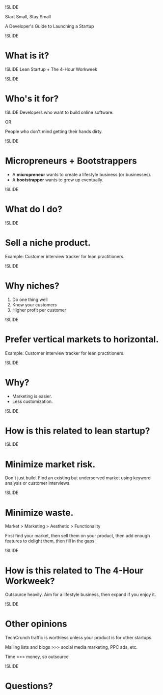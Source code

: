 !SLIDE
<p>
  <span class="footnote">Start Small, Stay Small</span>
</p>
<p>
  <span class="mini footnote">A Developer's Guide to Launching a Startup</span>
</p>

!SLIDE
# What is it?

!SLIDE
Lean Startup + The 4-Hour Workweek

!SLIDE
# Who's it for?

!SLIDE
Developers who want to build online software.

OR

People who don't mind getting their hands dirty.

!SLIDE
# Micropreneurs + Bootstrappers
* A **micropreneur** wants to create a lifestyle business (or businesses).
* A **bootstrapper** wants to grow up eventually.

!SLIDE
# What do I do?

!SLIDE
# Sell a niche product.
Example: Customer interview tracker for lean practitioners.

!SLIDE
# Why niches?
1. Do one thing well
2. Know your customers
3. Higher profit per customer

!SLIDE
# Prefer vertical markets to horizontal.

Example: Customer interview tracker for lean practitioners.</div>

!SLIDE
# Why?
* Marketing is easier.
* Less customization.

!SLIDE
# How is this related to lean startup?

!SLIDE
# Minimize market risk.
Don't just build. Find an existing but underserved market using keyword analysis or customer interviews.

!SLIDE
# Minimize waste.
Market > Marketing > Aesthetic > Functionality

First find your market, then sell them on your product, then add enough features to delight them, then fill in the gaps.

!SLIDE
# How is this related to The 4-Hour Workweek?
Outsource heavily. Aim for a lifestyle business, then expand if you enjoy it.

!SLIDE
# Other opinions

TechCrunch traffic is worthless unless your product is for other startups.

Mailing lists and blogs >>> social media marketing, PPC ads, etc.

Time >>> money, so outsource

!SLIDE
# Questions?
